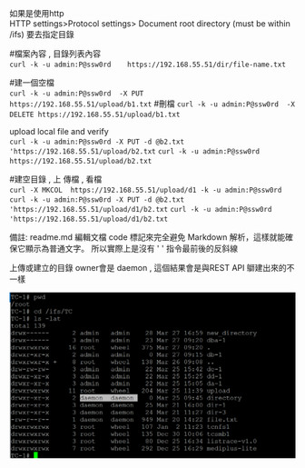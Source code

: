 如果是使用http   
HTTP settings>Protocol settings> Document root directory (must be within /ifs) 要去指定目錄 

#檔案內容 , 目錄列表內容 	
`curl -k -u admin:P@ssw0rd    https://192.168.55.51/dir/file-name.txt`

#建一個空檔	
`curl -k -u admin:P@ssw0rd  -X PUT   https://192.168.55.51/upload/b1.txt`
#刪檔	
`curl -k -u admin:P@ssw0rd  -X DELETE https://192.168.55.51/upload/b1.txt`
	
upload  local file and verify	 
`curl -k -u admin:P@ssw0rd -X PUT -d @b2.txt 'https://192.168.55.51/upload/b2.txt`
`curl -k -u admin:P@ssw0rd  https://192.168.55.51/upload/b2.txt`
	
#建空目錄 , 上 傳檔 , 看檔 	
`curl -X MKCOL  https://192.168.55.51/upload/d1 -k -u admin:P@ssw0rd`
`curl -k -u admin:P@ssw0rd -X PUT -d @b2.txt 'https://192.168.55.51/upload/d1/b2.txt`
`curl -k -u admin:P@ssw0rd  'https://192.168.55.51/upload/d1/b2.txt`

備註: readme.md 編輯文檔   code 標記來完全避免 Markdown 解析，這樣就能確保它顯示為普通文字。 所以實際上是沒有  '  ' 指令最前後的反斜線 

上傳或建立的目錄 owner會是  daemon  , 這個結果會是與REST API 鶳建出來的不一樣

![ls -lat ](curl-ls.png)
